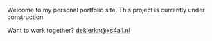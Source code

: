 Welcome to my personal portfolio site. This project is currently under construction.

Want to work together? deklerkn@xs4all.nl